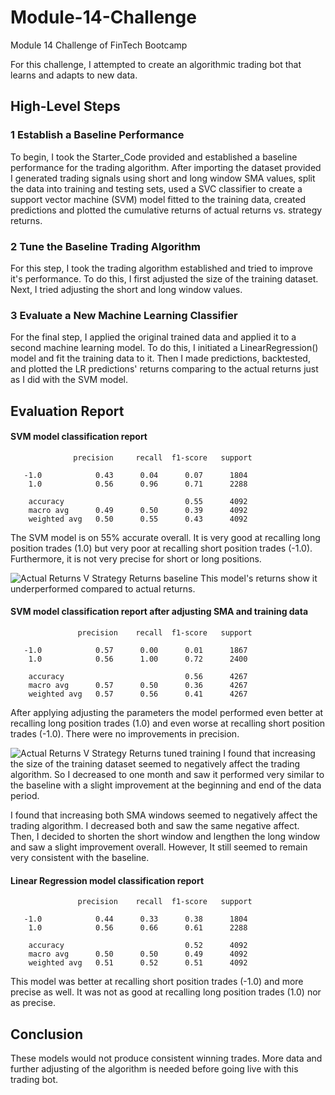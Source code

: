 # Module-14-Challenge
Module 14 Challenge of FinTech Bootcamp

For this challenge, I attempted to create an algorithmic trading bot that learns and adapts to new data.

## High-Level Steps
### 1 Establish a Baseline Performance
To begin, I took the Starter_Code provided and established a baseline performance for the trading algorithm. After importing the dataset provided I generated trading signals using short and long window SMA values, split the data into training and testing sets, used a SVC classifier to create a support vector machine (SVM) model fitted to the training data, created predictions and plotted the cumulative returns of actual returns vs. strategy returns.

### 2 Tune the Baseline Trading Algorithm
For this step, I took the trading algorithm established and tried to improve it's performance. To do this, I first adjusted the size of the training dataset. Next, I tried adjusting the short and long window values. 

### 3 Evaluate a New Machine Learning Classifier
For the final step, I applied the original trained data and applied it to a second machine learning model. To do this, I initiated a LinearRegression() model and fit the training data to it. Then I made predictions, backtested, and plotted the LR predictions' returns comparing to the actual returns just as I did with the SVM model. 

## Evaluation Report
#### SVM model classification report
                  precision     recall  f1-score   support

       -1.0            0.43      0.04      0.07      1804
        1.0            0.56      0.96      0.71      2288

        accuracy                           0.55      4092
        macro avg      0.49      0.50      0.39      4092
        weighted avg   0.50      0.55      0.43      4092

The SVM model is on 55% accurate overall. It is very good at recalling long position trades (1.0) but very poor at recalling short position trades (-1.0). Furthermore, it is not very precise for short or long positions.


![Actual Returns V  Strategy Returns baseline](https://github.com/JulHendrickson/Module-14-Challenge/assets/81846691/56dd9c21-a1f0-48a9-8146-23253c5aa457)
This model's returns show it underperformed compared to actual returns.

#### SVM model classification report after adjusting SMA and training data
                   precision    recall  f1-score   support

       -1.0            0.57      0.00      0.01      1867
        1.0            0.56      1.00      0.72      2400

        accuracy                           0.56      4267
        macro avg      0.57      0.50      0.36      4267
        weighted avg   0.57      0.56      0.41      4267
        
After applying adjusting the parameters the model performed even better at recalling long position trades (1.0) and even worse at recalling short position trades (-1.0). There were no improvements in precision.


![Actual Returns V  Strategy Returns tuned training](https://github.com/JulHendrickson/Module-14-Challenge/assets/81846691/40766a85-f48d-4912-985f-3fc567031e92)
I found that increasing the size of the training dataset seemed to negatively affect the trading algorithm. So I decreased to one month and saw it performed very similar to the baseline with a slight improvement at the beginning and end of the data period. 



I found that increasing both SMA windows seemed to negatively affect the trading algorithm. I decreased both and saw the same negative affect. Then, I decided to shorten the short window and lengthen the long window and saw a slight improvement overall. However, It still seemed to remain very consistent with the baseline.


#### Linear Regression model classification report
                   precision    recall  f1-score   support

       -1.0            0.44      0.33      0.38      1804
        1.0            0.56      0.66      0.61      2288

        accuracy                           0.52      4092
        macro avg      0.50      0.50      0.49      4092
        weighted avg   0.51      0.52      0.51      4092
        
This model was better at recalling short position trades (-1.0) and more precise as well. It was not as good at recalling long position trades (1.0) nor as precise. 



## Conclusion

These models would not produce consistent winning trades. More data and further adjusting of the algorithm is needed before going live with this trading bot.
